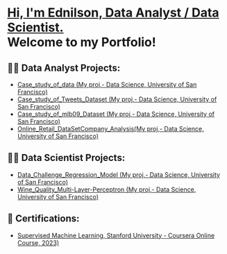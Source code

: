 
<h1><a href="https://linkedin.com/in/arlindo-almada-67986427">Hi, I'm Ednilson, Data Analyst / Data Scientist.<br/> </a> Welcome to my Portfolio! </h1>

<h2>👨‍💻 Data Analyst Projects:</h2>


- [Case_study_of_data (My proj,- Data Science, University of San Francisco)](https://github.com/EdnilsonChiambo/CaseStudy_of_Data)
- [Case_study_of_Tweets_Dataset (My proj,- Data Science, University of San Francisco)](https://github.com/EdnilsonChiambo/CaseStudy_of_Tweets_DataSet)
- [Case_study_of_mlb09_Dataset (My proj,- Data Science, University of San Francisco)](https://github.com/EdnilsonChiambo/CaseStudy_of_mlb09_DataSet)
- [Online_Retail_DataSetCompany_Analysis(My proj,- Data Science, University of San Francisco)](https://github.com/EdnilsonChiambo/Final_Project)


  
<h2>👨‍💻 Data Scientist Projects:</h2>

- [Data_Challenge_Regression_Model (My proj,- Data Science, University of San Francisco)](https://github.com/EdnilsonChiambo/Data-Challenge)
- [Wine_Quality_Multi-Layer-Perceptron (My proj,- Data Science, University of San Francisco)](https://github.com/EdnilsonChiambo/Wine-Quality---MLP)
  
<h2>📜 Certifications:</h2>

- [Supervised Machine Learning, Stanford University - Coursera Online Course, 2023)](https://www.coursera.org/account/accomplishments/certificate/P7PE8JPKP9DW)

